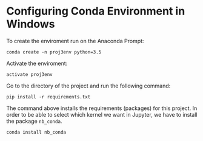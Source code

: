 # Configuring Conda Environment in Windows

To create the enviroment run on the Anaconda Prompt:

```
conda create -n proj3env python=3.5
```

Activate the enviroment:

```
activate proj3env
```

Go to the directory of the project and run the following command:

```
pip install -r requirements.txt
```

The command above installs the requirements (packages) for this project.
In order to be able to select which kernel we want in Jupyter, we have to
install the package `nb_conda`.

```
conda install nb_conda
```
